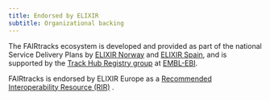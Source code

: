 ```yaml
---
title: Endorsed by ELIXIR
subtitle: Organizational backing
---
```


The FAIRtracks ecosystem is developed and provided as part of the national Service
Delivery Plans by [ELIXIR Norway](https://elixir.no/) and
[ELIXIR Spain](https://elixir-europe.org/about-us/who-we-are/nodes/spain), and is supported by the
[Track Hub Registry group](https://trackhubregistry.org/) at [EMBL-EBI](https://www.ebi.ac.uk/).

FAIRtracks is endorsed by ELIXIR Europe as a
[Recommended Interoperability Resource (RIR)](https://elixir-europe.org/news/four-new-elixir-recommended-interoperability-resources)
.
